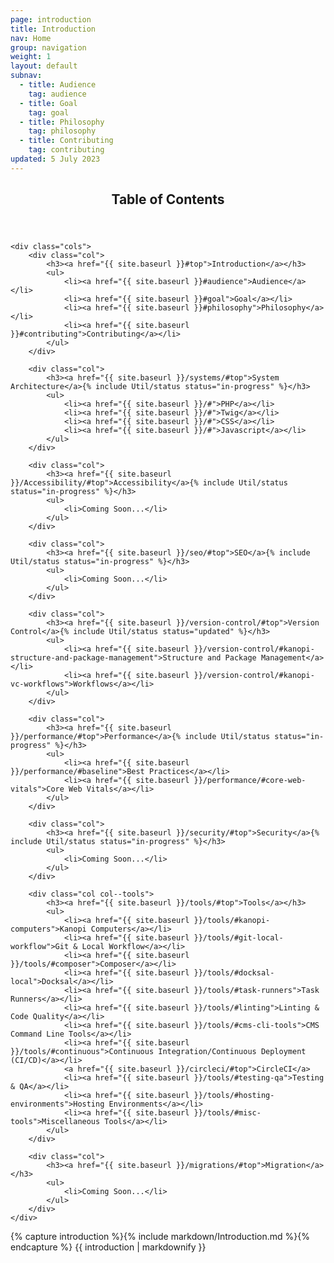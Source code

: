 ```yaml
---
page: introduction
title: Introduction
nav: Home
group: navigation
weight: 1
layout: default
subnav:
  - title: Audience
    tag: audience
  - title: Goal
    tag: goal
  - title: Philosophy
    tag: philosophy
  - title: Contributing
    tag: contributing
updated: 5 July 2023
---
```


<div class="toc">
	<header>
		<h2>Table of Contents</h2>
	</header>

	<div class="cols">
		<div class="col">
			<h3><a href="{{ site.baseurl }}#top">Introduction</a></h3>
			<ul>
				<li><a href="{{ site.baseurl }}#audience">Audience</a></li>
				<li><a href="{{ site.baseurl }}#goal">Goal</a></li>
				<li><a href="{{ site.baseurl }}#philosophy">Philosophy</a></li>
				<li><a href="{{ site.baseurl }}#contributing">Contributing</a></li>
			</ul>
		</div>

		<div class="col">
			<h3><a href="{{ site.baseurl }}/systems/#top">System Architecture</a>{% include Util/status status="in-progress" %}</h3>
			<ul>
				<li><a href="{{ site.baseurl }}/#">PHP</a></li>
				<li><a href="{{ site.baseurl }}/#">Twig</a></li>
				<li><a href="{{ site.baseurl }}/#">CSS</a></li>
				<li><a href="{{ site.baseurl }}/#">Javascript</a></li>
			</ul>
		</div>

		<div class="col">
			<h3><a href="{{ site.baseurl }}/Accessibility/#top">Accessibility</a>{% include Util/status status="in-progress" %}</h3>
			<ul>
				<li>Coming Soon...</li>
			</ul>
		</div>

		<div class="col">
			<h3><a href="{{ site.baseurl }}/seo/#top">SEO</a>{% include Util/status status="in-progress" %}</h3>
			<ul>
				<li>Coming Soon...</li>
			</ul>
		</div>

		<div class="col">
			<h3><a href="{{ site.baseurl }}/version-control/#top">Version Control</a>{% include Util/status status="updated" %}</h3>
			<ul>
				<li><a href="{{ site.baseurl }}/version-control/#kanopi-structure-and-package-management">Structure and Package Management</a></li>
				<li><a href="{{ site.baseurl }}/version-control/#kanopi-vc-workflows">Workflows</a></li>
			</ul>
		</div>

		<div class="col">
			<h3><a href="{{ site.baseurl }}/performance/#top">Performance</a>{% include Util/status status="in-progress" %}</h3>
			<ul>
				<li><a href="{{ site.baseurl }}/performance/#baseline">Best Practices</a></li>
				<li><a href="{{ site.baseurl }}/performance/#core-web-vitals">Core Web Vitals</a></li>
			</ul>
		</div>

		<div class="col">
			<h3><a href="{{ site.baseurl }}/security/#top">Security</a>{% include Util/status status="in-progress" %}</h3>
			<ul>
				<li>Coming Soon...</li>
			</ul>
		</div>

		<div class="col col--tools">
			<h3><a href="{{ site.baseurl }}/tools/#top">Tools</a></h3>
			<ul>
				<li><a href="{{ site.baseurl }}/tools/#kanopi-computers">Kanopi Computers</a></li>
				<li><a href="{{ site.baseurl }}/tools/#git-local-workflow">Git & Local Workflow</a></li>
				<li><a href="{{ site.baseurl }}/tools/#composer">Composer</a></li>
				<li><a href="{{ site.baseurl }}/tools/#docksal-local">Docksal</a></li>
				<li><a href="{{ site.baseurl }}/tools/#task-runners">Task Runners</a></li>
				<li><a href="{{ site.baseurl }}/tools/#linting">Linting & Code Quality</a></li>
				<li><a href="{{ site.baseurl }}/tools/#cms-cli-tools">CMS Command Line Tools</a></li>
				<li><a href="{{ site.baseurl }}/tools/#continuous">Continuous Integration/Continuous Deployment (CI/CD)</a></li>
				<a href="{{ site.baseurl }}/circleci/#top">CircleCI</a>
				<li><a href="{{ site.baseurl }}/tools/#testing-qa">Testing & QA</a></li>
				<li><a href="{{ site.baseurl }}/tools/#hosting-environments">Hosting Environments</a></li>
				<li><a href="{{ site.baseurl }}/tools/#misc-tools">Miscellaneous Tools</a></li>
			</ul>
		</div>

		<div class="col">
			<h3><a href="{{ site.baseurl }}/migrations/#top">Migration</a></h3>
			<ul>
				<li>Coming Soon...</li>
			</ul>
		</div>
	</div>
	
</div>

<div class="docs-section">
		{% capture introduction %}{% include markdown/Introduction.md %}{% endcapture %}
		{{ introduction | markdownify }}
</div>
